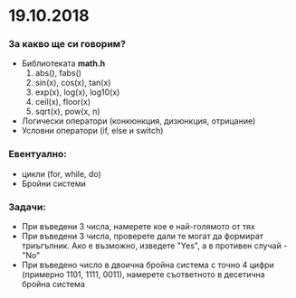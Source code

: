 ﻿# 19.10.2018

### За какво ще си говорим?
* Библиотеката **math.h**
    1. abs(), fabs()
    2. sin(x), cos(x), tan(x)
    3. exp(x), log(x), log10(x)
    4. ceil(x), floor(x)
    5. sqrt(x), pow(x, n)
* Логически оператори (конкюнкция, дизюнкция, отрицание)
* Условни оператори (if, else и switch)

### Евентуално:
* цикли (for, while, do)
* Бройни системи

### Задачи:
* При въведени 3 числа, намерете кое е най-голямото от тях
* При въведени 3 числа, проверете дали те могат да формират триъгълник. Ако е възможно, изведете "Yes", а в противен случай - "No"
* При въведено число в двоична бройна система с точно 4 цифри (примерно 1101, 1111, 0011), намерете съответното в десетична бройна система